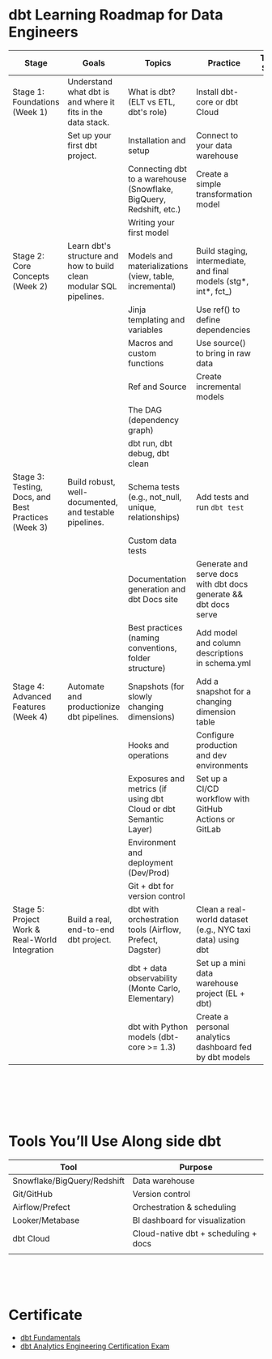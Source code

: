 # dbt Learning Roadmap for Data Engineers

| Stage                                               | Goals                                                               | Topics                                                              | Practice                                                          | Theory Status | Practice Status |
| --------------------------------------------------- | ------------------------------------------------------------------- | ------------------------------------------------------------------- | ----------------------------------------------------------------- | ------------- | --------------- |
| Stage 1: Foundations (Week 1)                       | Understand what dbt is and where it fits in the data stack.         | What is dbt? (ELT vs ETL, dbt's role)                               | Install dbt-core or dbt Cloud                                     |               |
|                                                     | Set up your first dbt project.                                      | Installation and setup                                              | Connect to your data warehouse                                    |               |
|                                                     |                                                                     | Connecting dbt to a warehouse (Snowflake, BigQuery, Redshift, etc.) | Create a simple transformation model                              |               |
|                                                     |                                                                     | Writing your first model                                            |                                                                   |               |
| Stage 2: Core Concepts (Week 2)                     | Learn dbt's structure and how to build clean modular SQL pipelines. | Models and materializations (view, table, incremental)              | Build staging, intermediate, and final models (stg*, int*, fct\_) |               |
|                                                     |                                                                     | Jinja templating and variables                                      | Use ref() to define dependencies                                  |               |
|                                                     |                                                                     | Macros and custom functions                                         | Use source() to bring in raw data                                 |               |
|                                                     |                                                                     | Ref and Source                                                      | Create incremental models                                         |               |
|                                                     |                                                                     | The DAG (dependency graph)                                          |                                                                   |               |
|                                                     |                                                                     | dbt run, dbt debug, dbt clean                                       |                                                                   |               |
| Stage 3: Testing, Docs, and Best Practices (Week 3) | Build robust, well-documented, and testable pipelines.              | Schema tests (e.g., not_null, unique, relationships)                | Add tests and run `dbt test`                                      |               |
|                                                     |                                                                     | Custom data tests                                                   |                                                                   |               |
|                                                     |                                                                     | Documentation generation and dbt Docs site                          | Generate and serve docs with dbt docs generate && dbt docs serve  |               |
|                                                     |                                                                     | Best practices (naming conventions, folder structure)               | Add model and column descriptions in schema.yml                   |               |
| Stage 4: Advanced Features (Week 4)                 | Automate and productionize dbt pipelines.                           | Snapshots (for slowly changing dimensions)                          | Add a snapshot for a changing dimension table                     |               |
|                                                     |                                                                     | Hooks and operations                                                | Configure production and dev environments                         |               |
|                                                     |                                                                     | Exposures and metrics (if using dbt Cloud or dbt Semantic Layer)    | Set up a CI/CD workflow with GitHub Actions or GitLab             |               |
|                                                     |                                                                     | Environment and deployment (Dev/Prod)                               |                                                                   |               |
|                                                     |                                                                     | Git + dbt for version control                                       |                                                                   |               |
| Stage 5: Project Work & Real-World Integration      | Build a real, end-to-end dbt project.                               | dbt with orchestration tools (Airflow, Prefect, Dagster)            | Clean a real-world dataset (e.g., NYC taxi data) using dbt        |               |
|                                                     |                                                                     | dbt + data observability (Monte Carlo, Elementary)                  | Set up a mini data warehouse project (EL + dbt)                   |               |
|                                                     |                                                                     | dbt with Python models (dbt-core >= 1.3)                            | Create a personal analytics dashboard fed by dbt models           |               |

&nbsp;

&nbsp;

&nbsp;

# Tools You’ll Use Along side dbt

| Tool                        | Purpose                              |
| --------------------------- | ------------------------------------ |
| Snowflake/BigQuery/Redshift | Data warehouse                       |
| Git/GitHub                  | Version control                      |
| Airflow/Prefect             | Orchestration & scheduling           |
| Looker/Metabase             | BI dashboard for visualization       |
| dbt Cloud                   | Cloud-native dbt + scheduling + docs |
|                             |                                      |

&nbsp;

&nbsp;

# Certificate

- [dbt Fundamentals](https://learn.getdbt.com/courses/dbt-fundamentals?utm_source=chatgpt.com)
- [dbt Analytics Engineering Certification Exam](https://www.getdbt.com/certifications/analytics-engineer-certification-exam?utm_source=chatgpt.com)

&nbsp;

&nbsp;

&nbsp;

&nbsp;
